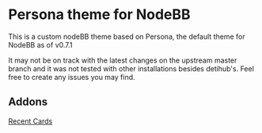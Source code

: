 Persona theme for NodeBB
====================

This is a custom nodeBB theme based on Persona, the default theme for NodeBB as of v0.7.1

It may not be on track with the latest changes on the upstream master branch and it was not tested with other installations besides detihub's. Feel free to create any issues you may find.

## Addons

[Recent Cards](https://github.com/psychobunny/nodebb-plugin-recent-cards)
